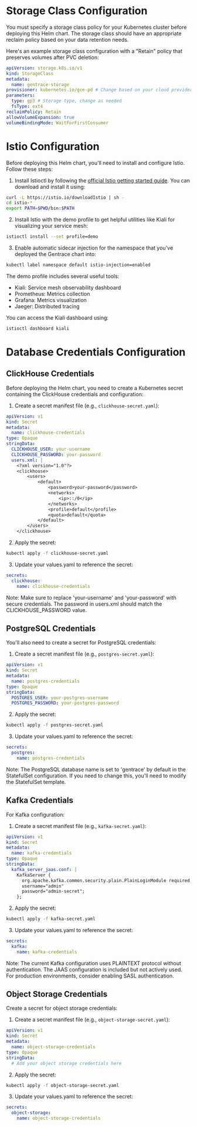 # Storage Class Configuration

You must specify a storage class policy for your Kubernetes cluster before deploying this Helm chart. The storage class should have an appropriate reclaim policy based on your data retention needs.

Here's an example storage class configuration with a "Retain" policy that preserves volumes after PVC deletion:

```yaml
apiVersion: storage.k8s.io/v1
kind: StorageClass
metadata:
  name: gentrace-storage
provisioner: kubernetes.io/gce-pd # Change based on your cloud provider
parameters:
  type: gp3 # Storage type, change as needed
  fsType: ext4
reclaimPolicy: Retain
allowVolumeExpansion: true
volumeBindingMode: WaitForFirstConsumer
```

# Istio Configuration

Before deploying this Helm chart, you'll need to install and configure Istio. Follow these steps:

1. Install Istioctl by following the [official Istio getting started guide](https://istio.io/latest/docs/setup/getting-started/). You can download and install it using:

```bash
curl -L https://istio.io/downloadIstio | sh -
cd istio-*
export PATH=$PWD/bin:$PATH
```

2. Install Istio with the demo profile to get helpful utilities like Kiali for visualizing your service mesh:

```bash
istioctl install --set profile=demo
```

3. Enable automatic sidecar injection for the namespace that you've deployed the Gentrace chart into:

```bash
kubectl label namespace default istio-injection=enabled
```

The demo profile includes several useful tools:

- Kiali: Service mesh observability dashboard
- Prometheus: Metrics collection
- Grafana: Metrics visualization
- Jaeger: Distributed tracing

You can access the Kiali dashboard using:

```bash
istioctl dashboard kiali
```

# Database Credentials Configuration

## ClickHouse Credentials

Before deploying the Helm chart, you need to create a Kubernetes secret containing the ClickHouse credentials and configuration:

1. Create a secret manifest file (e.g., `clickhouse-secret.yaml`):

```yaml
apiVersion: v1
kind: Secret
metadata:
  name: clickhouse-credentials
type: Opaque
stringData:
  CLICKHOUSE_USER: your-username
  CLICKHOUSE_PASSWORD: your-password
  users.xml: |
    <?xml version="1.0"?>
    <clickhouse>
        <users>
            <default>
                <password>your-password</password>
                <networks>
                    <ip>::/0</ip>
                </networks>
                <profile>default</profile>
                <quota>default</quota>
            </default>
        </users>
    </clickhouse>
```

2. Apply the secret:

```bash
kubectl apply -f clickhouse-secret.yaml
```

3. Update your values.yaml to reference the secret:

```yaml
secrets:
  clickhouse:
    name: clickhouse-credentials
```

Note: Make sure to replace 'your-username' and 'your-password' with secure credentials. The password in users.xml should match the CLICKHOUSE_PASSWORD value.

## PostgreSQL Credentials

You'll also need to create a secret for PostgreSQL credentials:

1. Create a secret manifest file (e.g., `postgres-secret.yaml`):

```yaml
apiVersion: v1
kind: Secret
metadata:
  name: postgres-credentials
type: Opaque
stringData:
  POSTGRES_USER: your-postgres-username
  POSTGRES_PASSWORD: your-postgres-password
```

2. Apply the secret:

```bash
kubectl apply -f postgres-secret.yaml
```

3. Update your values.yaml to reference the secret:

```yaml
secrets:
  postgres:
    name: postgres-credentials
```

Note: The PostgreSQL database name is set to 'gentrace' by default in the StatefulSet configuration. If you need to change this, you'll need to modify the StatefulSet template.

## Kafka Credentials

For Kafka configuration:

1. Create a secret manifest file (e.g., `kafka-secret.yaml`):

```yaml
apiVersion: v1
kind: Secret
metadata:
  name: kafka-credentials
type: Opaque
stringData:
  kafka_server_jaas.conf: |
    KafkaServer {
      org.apache.kafka.common.security.plain.PlainLoginModule required
      username="admin"
      password="admin-secret";
    };
```

2. Apply the secret:

```bash
kubectl apply -f kafka-secret.yaml
```

3. Update your values.yaml to reference the secret:

```yaml
secrets:
  kafka:
    name: kafka-credentials
```

Note: The current Kafka configuration uses PLAINTEXT protocol without authentication. The JAAS configuration is included but not actively used. For production environments, consider enabling SASL authentication.

## Object Storage Credentials

Create a secret for object storage credentials:

1. Create a secret manifest file (e.g., `object-storage-secret.yaml`):

```yaml
apiVersion: v1
kind: Secret
metadata:
  name: object-storage-credentials
type: Opaque
stringData:
  # Add your object storage credentials here
```

2. Apply the secret:

```bash
kubectl apply -f object-storage-secret.yaml
```

3. Update your values.yaml to reference the secret:

```yaml
secrets:
  object-storage:
    name: object-storage-credentials
```
